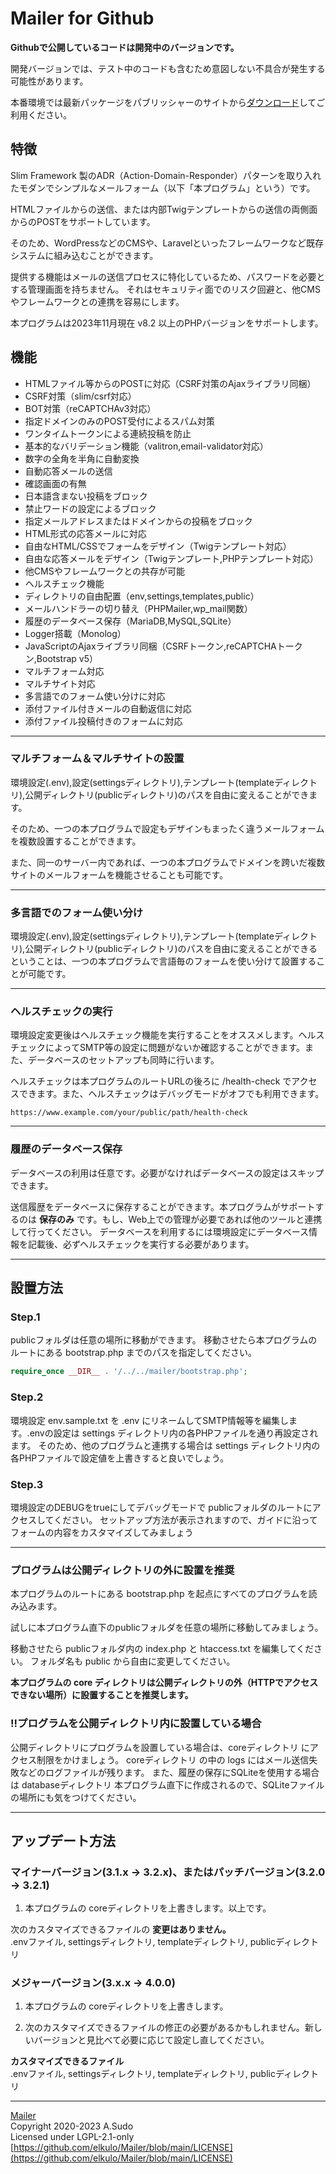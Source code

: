 # Mailer for Github

**Githubで公開しているコードは開発中のバージョンです。**

開発バージョンでは、テスト中のコードも含むため意図しない不具合が発生する可能性があります。

本番環境では最新パッケージをパブリッシャーのサイトから[ダウンロード](https://walkyxwalky.com/download/mailer)してご利用ください。

## 特徴

Slim Framework 製のADR（Action-Domain-Responder）パターンを取り入れたモダンでシンプルなメールフォーム（以下「本プログラム」という）です。

HTMLファイルからの送信、または内部Twigテンプレートからの送信の両側面からのPOSTをサポートしています。

そのため、WordPressなどのCMSや、Laravelといったフレームワークなど既存システムに組み込むことができます。

提供する機能はメールの送信プロセスに特化しているため、パスワードを必要とする管理画面を持ちません。
それはセキュリティ面でのリスク回避と、他CMSやフレームワークとの連携を容易にします。

本プログラムは2023年11月現在 v8.2 以上のPHPバージョンをサポートします。

## 機能

- HTMLファイル等からのPOSTに対応（CSRF対策のAjaxライブラリ同梱）
- CSRF対策（slim/csrf対応）
- BOT対策（reCAPTCHAv3対応）
- 指定ドメインのみのPOST受付によるスパム対策
- ワンタイムトークンによる連続投稿を防止
- 基本的なバリデーション機能（valitron,email-validator対応）
- 数字の全角を半角に自動変換
- 自動応答メールの送信
- 確認画面の有無
- 日本語含まない投稿をブロック
- 禁止ワードの設定によるブロック
- 指定メールアドレスまたはドメインからの投稿をブロック
- HTML形式の応答メールに対応
- 自由なHTML/CSSでフォームをデザイン（Twigテンプレート対応）
- 自由な応答メールをデザイン（Twigテンプレート,PHPテンプレート対応）
- 他CMSやフレームワークとの共存が可能
- ヘルスチェック機能
- ディレクトリの自由配置（env,settings,templates,public）
- メールハンドラーの切り替え（PHPMailer,wp_mail関数）
- 履歴のデータベース保存（MariaDB,MySQL,SQLite）
- Logger搭載（Monolog）
- JavaScriptのAjaxライブラリ同梱（CSRFトークン,reCAPTCHAトークン,Bootstrap v5）
- マルチフォーム対応
- マルチサイト対応
- 多言語でのフォーム使い分けに対応
- 添付ファイル付きメールの自動返信に対応
- 添付ファイル投稿付きのフォームに対応

---

### マルチフォーム＆マルチサイトの設置

環境設定(.env),設定(settingsディレクトリ),テンプレート(templateディレクトリ),公開ディレクトリ(publicディレクトリ)のパスを自由に変えることができます。

そのため、一つの本プログラムで設定もデザインもまったく違うメールフォームを複数設置することができます。

また、同一のサーバー内であれば、一つの本プログラムでドメインを跨いだ複数サイトのメールフォームを機能させることも可能です。

---

### 多言語でのフォーム使い分け

環境設定(.env),設定(settingsディレクトリ),テンプレート(templateディレクトリ),公開ディレクトリ(publicディレクトリ)のパスを自由に変えることができるということは、一つの本プログラムで言語毎のフォームを使い分けて設置することが可能です。

---

### ヘルスチェックの実行

環境設定変更後はヘルスチェック機能を実行することをオススメします。ヘルスチェックによってSMTP等の設定に問題がないか確認することができます。また、データベースのセットアップも同時に行います。

ヘルスチェックは本プログラムのルートURLの後ろに /health-check でアクセスできます。また、ヘルスチェックはデバッグモードがオフでも利用できます。

```text
https://www.example.com/your/public/path/health-check
```

---

### 履歴のデータベース保存

データベースの利用は任意です。必要がなければデータベースの設定はスキップできます。

送信履歴をデータベースに保存することができます。本プログラムがサポートするのは **保存のみ** です。もし、Web上での管理が必要であれば他のツールと連携して行ってください。
データベースを利用するには環境設定にデータベース情報を記載後、必ずヘルスチェックを実行する必要があります。

---

## 設置方法

### Step.1

publicフォルダは任意の場所に移動ができます。
移動させたら本プログラムのルートにある bootstrap.php までのパスを指定してください。

```php
require_once __DIR__ . '/../../mailer/bootstrap.php';
```

### Step.2

環境設定 env.sample.txt を .env にリネームしてSMTP情報等を編集します。.envの設定は settings ディレクトリ内の各PHPファイルを通り再設定されます。
そのため、他のプログラムと連携する場合は settings ディレクトリ内の各PHPファイルで設定値を上書きすると良いでしょう。

### Step.3

環境設定のDEBUGをtrueにしてデバッグモードで publicフォルダのルートにアクセスしてください。
セットアップ方法が表示されますので、ガイドに沿ってフォームの内容をカスタマイズしてみましょう

---

### プログラムは公開ディレクトリの外に設置を推奨

本プログラムのルートにある bootstrap.php を起点にすべてのプログラムを読み込みます。

試しに本プログラム直下のpublicフォルダを任意の場所に移動してみましょう。

移動させたら publicフォルダ内の index.php と htaccess.txt を編集してください。
フォルダ名も public から自由に変更してください。

**本プログラムの core ディレクトリは公開ディレクトリの外（HTTPでアクセスできない場所）に設置することを推奨します。**

### !!プログラムを公開ディレクトリ内に設置している場合

公開ディレクトリにプログラムを設置している場合は、coreディレクトリ にアクセス制限をかけましょう。
coreディレクトリ の中の logs にはメール送信失敗などのログファイルが残ります。
また、履歴の保存にSQLiteを使用する場合は databaseディレクトリ 本プログラム直下に作成されるので、SQLiteファイルの場所にも気をつけてください。

---

## アップデート方法

### マイナーバージョン(3.1.x -> 3.2.x)、またはパッチバージョン(3.2.0 -> 3.2.1)

1. 本プログラムの coreディレクトリを上書きします。以上です。

次のカスタマイズできるファイルの **変更はありません。**  
.envファイル, settingsディレクトリ, templateディレクトリ, publicディレクトリ

### メジャーバージョン(3.x.x -> 4.0.0)

1. 本プログラムの coreディレクトリを上書きします。

2. 次のカスタマイズできるファイルの修正の必要があるかもしれません。新しいバージョンと見比べて必要に応じて設定し直してください。

**カスタマイズできるファイル**  
.envファイル, settingsディレクトリ, templateディレクトリ, publicディレクトリ

---

[Mailer](https://github.com/elkulo/Mailer/)  
Copyright 2020-2023 A.Sudo  
Licensed under LGPL-2.1-only  
[https://github.com/elkulo/Mailer/blob/main/LICENSE](https://github.com/elkulo/Mailer/blob/main/LICENSE)
